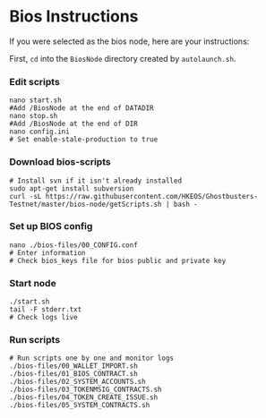 # Bios Instructions

If you were selected as the bios node, here are your instructions:

First, `cd` into the `BiosNode` directory created by `autolaunch.sh`.

### Edit scripts
```console
nano start.sh
#Add /BiosNode at the end of DATADIR
nano stop.sh
#Add /BiosNode at the end of DIR
nano config.ini
# Set enable-stale-production to true
```

### Download bios-scripts
```console
# Install svn if it isn't already installed
sudo apt-get install subversion
curl -sL https://raw.githubusercontent.com/HKEOS/Ghostbusters-Testnet/master/bios-node/getScripts.sh | bash -
```

### Set up BIOS config
```console
nano ./bios-files/00_CONFIG.conf
# Enter information
# Check bios_keys file for bios public and private key
```

### Start node
```cosole
./start.sh
tail -F stderr.txt
# Check logs live
```

### Run scripts
```console
# Run scripts one by one and monitor logs
./bios-files/00_WALLET_IMPORT.sh
./bios-files/01_BIOS_CONTRACT.sh
./bios-files/02_SYSTEM_ACCOUNTS.sh
./bios-files/03_TOKENMSIG_CONTRACTS.sh
./bios-files/04_TOKEN_CREATE_ISSUE.sh
./bios-files/05_SYSTEM_CONTRACTS.sh
```
